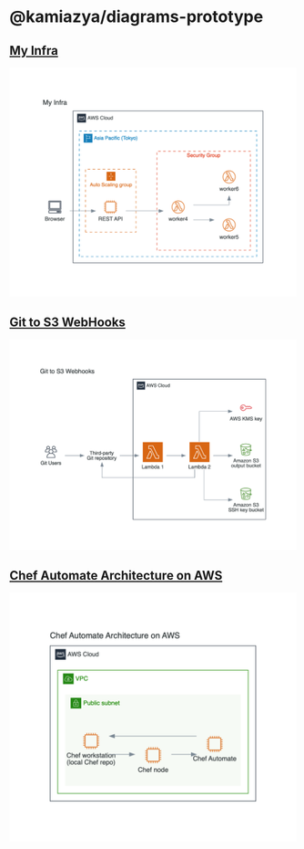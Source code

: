 # @kamiazya/diagrams-prototype

## [My Infra](./examples/aws/src/MyInfra.tsx)

![MyInfra](./examples/aws/MyInfra.png)

## [Git to S3 WebHooks](./examples/aws/src/GitToS3WebHooks.tsx)

![GitToS3WebHooks](./examples/aws/GitToS3WebHooks.png)

## [Chef Automate Architecture on AWS](./examples/aws/src/ChefAutomateArchitectureOnAWS.tsx)

![ChefAutomateArchitectureOnAWS](./examples/aws/ChefAutomateArchitectureOnAWS.png)
